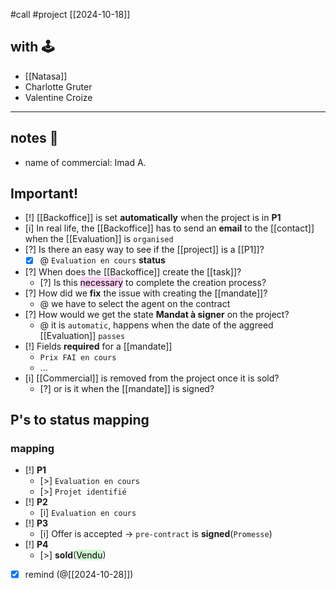 #call 
#project
[[2024-10-18]]

## with 🕹
- [[Natasa]]
- Charlotte Gruter
- Valentine Croize

---
## notes 📔
- name of commercial: Imad A.

## Important!

- [!]   [[Backoffice]] is set **automatically** when the project is in  **P1**
- [i] In real life, the [[Backoffice]] has to send an **email** to the [[contact]] when the [[Evaluation]] is `organised`
- [?] Is there an easy way to see if the [[project]] is a [[P1]]?
	- [x] @ `Evaluation en cours` **status**
- [?] When does the [[Backoffice]] create the [[task]]?
	- [?] Is this <mark style="background: #FFB8EBA6;">necessary</mark> to complete the creation process?
- [?] How did we **fix** the issue with creating the [[mandate]]?
	- @ we have to select the agent on the contract
- [?]  How would we get the state **Mandat à signer** on the project?
	- @  it is `automatic`, happens when the date of the aggreed [[Evaluation]] `passes`
- [!] Fields **required** for a [[mandate]]
	- `Prix FAI en cours`
	- ... 
- [i] [[Commercial]] is removed from the project once it is sold?
	- [?] or is it when the [[mandate]] is signed?

## P's to status mapping

### mapping
- [!] **P1**
	- [>] `Evaluation en cours`
	- [>] `Projet identifié`
- [!] **P2**
	- [i] `Evaluation en cours`
- [!] **P3**
	- [i] Offer is accepted -> `pre-contract` is **signed**(`Promesse`)
- [!] **P4** 
	- [>] **sold**(<mark style="background: #BBFABBA6;">Vendu</mark>)

- [x] remind (@[[2024-10-28]])
